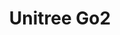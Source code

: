 ---
layout: page
title: Unitree Go2
img: assets/img/robots/go2.png
importance: 1
category: robots
redirect: https://www.unitree.com/go2/
---